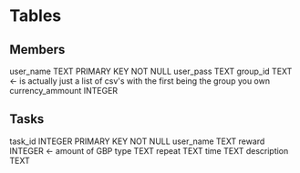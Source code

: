 # Tables

## Members

user_name TEXT PRIMARY KEY NOT NULL
user_pass TEXT
group_id TEXT <- is actually just a list of csv's with the first being the group you own
currency_ammount INTEGER


## Tasks

task_id INTEGER PRIMARY KEY NOT NULL
user_name TEXT
reward INTEGER <- amount of GBP
type TEXT
repeat TEXT
time TEXT
description TEXT


